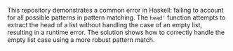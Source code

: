 This repository demonstrates a common error in Haskell: failing to account for all possible patterns in pattern matching. The `head'` function attempts to extract the head of a list without handling the case of an empty list, resulting in a runtime error. The solution shows how to correctly handle the empty list case using a more robust pattern match.